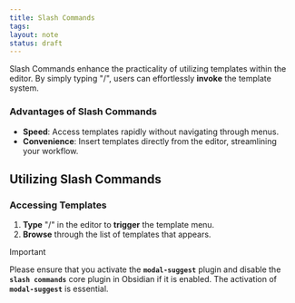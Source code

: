 ```yaml
---
title: Slash Commands
tags: 
layout: note
status: draft
---
```

Slash Commands enhance the practicality of utilizing templates within the editor. By simply typing "/", users can effortlessly **invoke** the template system.

### Advantages of Slash Commands

- **Speed**: Access templates rapidly without navigating through menus.
- **Convenience**: Insert templates directly from the editor, streamlining your workflow.

## Utilizing Slash Commands

### Accessing Templates

1. **Type** "/" in the editor to **trigger** the template menu.
2. **Browse** through the list of templates that appears.


> [!important]
> Please ensure that you activate the **`modal-suggest`** plugin and disable the **`slash commands`** core plugin in Obsidian if it is enabled. The activation of **`modal-suggest`** is essential.

 


